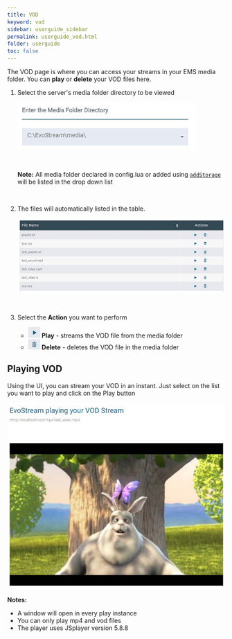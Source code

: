 ```yaml
---
title: VOD
keyword: vod
sidebar: userguide_sidebar
permalink: userguide_vod.html
folder: userguide
toc: false
---
```


The VOD page is where you can access your streams in your EMS media folder. You can **play** or **delete** your VOD files here.



1. Select the server's media folder directory to be viewed

   ![](images/userguide/VOD_dir.JPG)

   ​

   **Note:** All media folder declared in config.lua or added using [`addStorage`](api_addStorage.html) will be listed in the drop down list

   ​

2. The files will automatically listed in the table.

   ![](images/userguide/VOD_load.JPG)

   ​

3. Select the **Action** you want to perform

   - ![](images/userguide/VOD_play.JPG)   **Play** - streams the VOD file from the media folder
   - ![](images/userguide/VOD_delete.JPG)   **Delete** - deletes the VOD file in the media folder





## Playing VOD

Using the UI, you can stream your VOD in an instant. Just select on the list you want to play and click on the Play button

![](images/userguide/vod_playvod.JPG)

**Notes:** 

- A window will open in every play instance
- You can only play mp4 and vod files
- The player uses JSplayer version 5.8.8